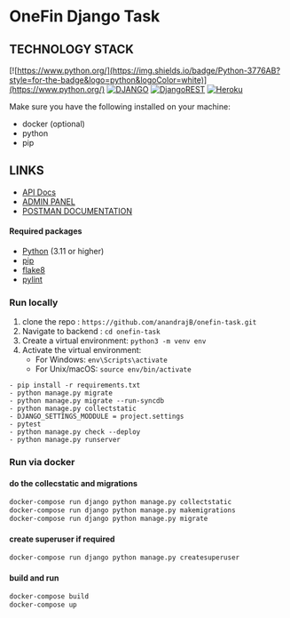 
#  OneFin Django Task


## TECHNOLOGY STACK
[![https://www.python.org/](https://img.shields.io/badge/Python-3776AB?style=for-the-badge&logo=python&logoColor=white)](https://www.python.org/)
[![DJANGO](https://img.shields.io/badge/Django-092E20?style=for-the-badge&logo=django&logoColor=white)](https://www.djangoproject.com/)
[![DjangoREST](https://img.shields.io/badge/DJANGO-REST-ff1709?style=for-the-badge&logo=django&logoColor=white&color=ff1709&labelColor=gray)](https://www.django-rest-framework.org/)
[![Heroku](https://img.shields.io/badge/heroku-%23430098.svg?style=for-the-badge&logo=heroku&logoColor=white)](https://heroku.com/)




Make sure you have the following installed on your machine:

- docker (optional)
- python
- pip


## LINKS 

- [API Docs](https://onefin-task.onrender.com/docs/redoc)
- [ADMIN PANEL](https://onefin-task.onrender.com/admin/)
- [POSTMAN DOCUMENTATION](https://documenter.getpostman.com/view/11858287/2sAYBUDs1U)


#### Required packages

- [Python](https://www.python.org/downloads/) (3.11 or higher)
- [pip](https://pip.pypa.io/en/stable/installation/)
- [flake8](https://pypi.org/project/flake8/)
- [pylint](https://pypi.org/project/pylint/)


### Run locally

1. clone the repo : `https://github.com/anandrajB/onefin-task.git`
2. Navigate to backend  : `cd onefin-task`
3. Create a virtual environment: `python3 -m venv env`
4. Activate the virtual environment:
   - For Windows: `env\Scripts\activate`
   - For Unix/macOS: `source env/bin/activate`

```
- pip install -r requirements.txt
- python manage.py migrate
- python manage.py migrate --run-syncdb
- python manage.py collectstatic
- DJANGO_SETTINGS_MODDULE = project.settings 
- pytest 
- python manage.py check --deploy
- python manage.py runserver
```
 
### Run via docker

#### do the collecstatic and migrations

```bash
docker-compose run django python manage.py collectstatic
docker-compose run django python manage.py makemigrations
docker-compose run django python manage.py migrate
```

#### create superuser if required

```bash
docker-compose run django python manage.py createsuperuser
```

#### build and run

```bash
docker-compose build
docker-compose up
```
